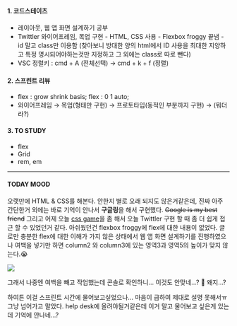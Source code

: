 #### 1. 코드스테이츠

- 레이아웃, 웹 앱 화면 설계하기 공부
- Twittler 와이어프레임, 목업 구현 - HTML, CSS 사용 - Flexbox froggy 끝냄 - id 말고 class만 이용함
  (찾아보니 방대한 양의 html에서 ID 사용을 최대한 지양하고
  특정 명시되어야하는것만 지정하고 그 외에는 class로 따로 뺀다)
- VSC 정렬키 : cmd + A (전체선택) → cmd + k + f (정렬)

#### 2. 스프린트 리뷰

- flex : grow shrink basis;
  flex : 0 1 auto;
- 와이어프레임 → 목업(형태만 구현) → 프로토타입(동적인 부분까지 구현) → (뭐더라?)

#### 3. TO STUDY

- flex
- Grid
- rem, em

---

#### TODAY MOOD

오랫만에 HTML & CSS를 해본다.
안한지 별로 오래 되지도 않은거같은데,
진짜 아주 간단한거 외에는 바로 기억이 안나서 **구글링**을 해서 구현했다.
~~Google is my best friend~~
그리고 어제 오늘 [css game](https://dev.to/devmount/8-games-to-learn-css-the-fun-way-4e0f)을 좀 해서 오늘 Twittler 구현 할 때 좀 더 쉽게 접근 할 수 있었던거 같다.
아쉬웠던건 flexbox froggy에 flex에 대한 내용이 없었다.
글로만 충분한 flex에 대한 이해가 가지 않은 상태에서
웹 앱 화면 설계하기를 진행하였으나 여백을 넣기만 하면
column2 와 column3에 있는 영역3과 영역5의 높이가 맞지 않는다.😭

![](https://images.velog.io/images/seulgea/post/7c7df47b-935b-4eff-980d-d4dfcce0cfd0/%E1%84%89%E1%85%B3%E1%84%8F%E1%85%B3%E1%84%85%E1%85%B5%E1%86%AB%E1%84%89%E1%85%A3%E1%86%BA-2020-11-07-%E1%84%8B%E1%85%A9%E1%84%8C%E1%85%A5%E1%86%AB-1.39.55.jpg)

그래서 나중엔 여백을 빼고 작업했는데 콘솔로 확인하니... 이것도 안맞네...? 🤔 왜지...?

하여튼 이걸 스프린트 시간에 물어보고싶었으나...
마음이 급하여 제대로 설명 못해서ㅠ 그냥 넘어가고 말았다.
help desk에 올려야될거같은데 이거 말고 물어보고 싶은게 있는데 기억에 안나네...?
